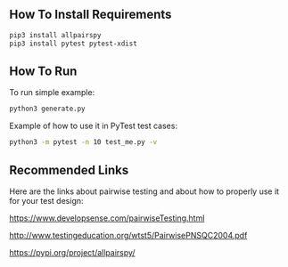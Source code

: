 How To Install Requirements
---------------------------

```bash
pip3 install allpairspy
pip3 install pytest pytest-xdist
```

How To Run
----------

To run simple example:
```bash
python3 generate.py
```

Example of how to use it in PyTest test cases:
```bash
python3 -m pytest -n 10 test_me.py -v
```

Recommended Links
-----------------
Here are the links about pairwise testing and 
about how to properly use it for your test design:

https://www.developsense.com/pairwiseTesting.html

http://www.testingeducation.org/wtst5/PairwisePNSQC2004.pdf

https://pypi.org/project/allpairspy/
